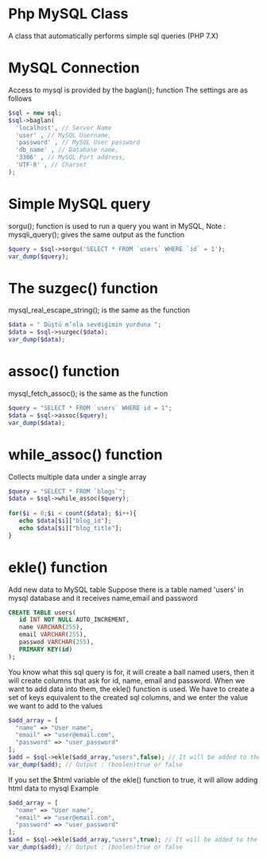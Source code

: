 # Php MySQL Class
A class that automatically performs simple sql queries (PHP 7.X)

# MySQL Connection
Access to mysql is provided by the baglan(); function
The settings are as follows
```php
$sql = new sql;
$sql->baglan(
  'localhost', // Server Name
  'user' , // MySQL Username,
  'password' , // MySQL User password
  'db_name' , // Database name,
  '3306' , // MySQL Port address,
  'UTF-8' , // Charset
);
```
# Simple MySQL query
sorgu(); function is used to run a query you want in MySQL,
Note : mysqli_query(); gives the same output as the function
```php
$query = $sql->sorgu('SELECT * FROM `users` WHERE `id` = 1');
var_dump($query);
```
# The suzgec() function
mysql_real_escape_string(); is the same as the function
```php
$data = " Düştü m’ola sevdiğimin yurduna ";
$data = $sql->suzgec($data);
var_dump($data);
```

# assoc() function
mysql_fetch_assoc(); is the same as the function
```php
$query = "SELECT * FROM `users` WHERE id = 1";
$data = $sql->assoc($query);
var_dump($data);
```
# while_assoc() function
Collects multiple data under a single array
```php
$query = "SELECT * FROM `blogs`";
$data = $sql->while_assoc($query);
 
for($i = 0;$i < count($data); $i++){
   echo $data[$i]["blog_id"];
   echo $data[$i]["blog_title"];
}
```
# ekle() function
Add new data to MySQL table
Suppose there is a table named 'users' in mysql database and it receives name,email and password
```sql
CREATE TABLE users(
   id INT NOT NULL AUTO_INCREMENT,
   name VARCHAR(255),
   email VARCHAR(255),
   passwod VARCHAR(255),
   PRIMARY KEY(id)
);
```
You know what this sql query is for, it will create a ball named users, then it will create columns that ask for id, name, email and password.
When we want to add data into them, the ekle() function is used.
We have to create a set of keys equivalent to the created sql columns, and we enter the value we want to add to the values
```php
$add_array = [
  "name" => "User name",
  "email" => "user@email.com",
  "password" => "user_password"
];
$add = $sql->ekle($add_array,"users",false); // It will be added to the "users" table
var_dump($add); // Output : (boolen)true or false
```
If you set the $html variable of the ekle() function to true, it will allow adding html data to mysql
Example
```php
$add_array = [
  "name" => "User name",
  "email" => "user@email.com",
  "password" => "user_password"
];
$add = $sql->ekle($add_array,"users",true); // It will be added to the "users" table
var_dump($add); // Output : (boolen)true or false
```

